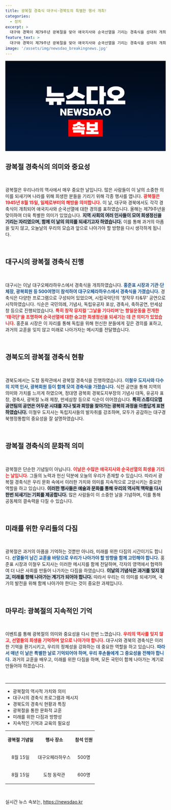 ```yaml
---
title: 광복절 경축식 대구시·경북도의 특별한 행사 개최!
categories:
  - 정치
excerpt: >
  대구와 경북이 제79주년 광복절을 맞아 애국지사와 순국선열을 기리는 경축식을 성대히 개최했다. 홍준표 대구시장은 위국충절을 강조하며 단합과 국익을 위한 노력을 촉구했다. 경북도는 공연과 유공자 표창으로 광복의 정신을 되새겼다.
feature_text: >
  대구와 경북이 제79주년 광복절을 맞아 애국지사와 순국선열을 기리는 경축식을 성대히 개최했다. 홍준표 대구시장은 위국충절을 강조하며 단합과 국익을 위한 노력을 촉구했다. 경북도는 공연과 유공자 표창으로 광복의 정신을 되새겼다.
image: '/assets/img/newsdao_breakingnews.jpg'
---
```


<p><img src="/assets/img/newsdao_breakingnews.jpg" alt="koreaapp 속보" /></p>

<h2 data-ke-size="size26">광복절 경축식의 의미와 중요성</h2>

<p data-ke-size="size16">&nbsp;</p>

<p>광복절은 우리나라의 역사에서 매우 중요한 날입니다. 많은 사람들이 이 날의 소중한 의미를 되새기며 나라를 위해 희생한 분들을 기리기 위해 각종 행사를 엽니다. <b><span style="color: #ee2323;">광복절은 1945년 8월 15일, 일제로부터의 해방을 의미합니다.</span></b> 이 날, 대구와 경북에서도 각각 경축식이 개최되어 애국지사와 순국선열에 대한 경의를 표하였습니다. 올해는 제79주년을 맞이하여 더욱 특별한 의미가 있었습니다. <b><span style="background-color: #21538527;">지역 사회의 여러 인사들이 모여 희생정신을 기리는 자리였으며, 함께 이 날의 의의를 되새기고자 하였습니다.</span></b> 이를 통해 과거의 아픔을 잊지 않고, 오늘날의 우리의 모습과 앞으로 나아가야 할 방향을 다시 생각하게 됩니다. </p>

<p data-ke-size="size16">&nbsp;</p>

<h2 data-ke-size="size26">대구시의 광복절 경축식 진행</h2>

<p data-ke-size="size16">&nbsp;</p>

<p>대구시는 이날 대구오페라하우스에서 경축식을 개최하였습니다. <b><span style="color: #1a5490;">홍준표 시장과 기관·단체장, 광복회원 등 500여명이 참석하여 대구오페라하우스에서 경축식을 가졌습니다.</span></b> 경축식은 다양한 프로그램으로 구성되어 있었으며, 시립국악단의 '창작무 타&amp;무' 공연으로 시작하였습니다. 식순은 국민의례, 기념사, 독립유공자 포상, 경축사, 축하공연, 만세삼창 등으로 진행되었습니다. <b><span style="color: #ee2323;">특히 창작 뮤지컬 '그날을 기다리며'는 항일운동을 전개한 '태극단'을 조명하며 순국선열에 대한 숭고한 희생정신을 되새기는 데 큰 의미가 있었습니다.</span></b> 홍준표 시장은 이 자리를 통해 독립을 위해 헌신한 분들에게 깊은 경의를 표하고, 과거의 교훈을 잊지 않고 미래로 나아가자는 메시지를 전달했습니다.</p>

<p data-ke-size="size16">&nbsp;</p>

<h2 data-ke-size="size26">경북도의 광복절 경축식 현황</h2>

<p data-ke-size="size16">&nbsp;</p>

<p>경북도에서는 도청 동락관에서 광복절 경축식을 진행하였습니다. <b><span style="color: #1a5490;">이철우 도지사와 다수의 지역 인사, 광복회원 등이 함께 모여 경축식을 가졌습니다.</span></b> 식전 공연을 통해 지역의 의미와 가치를 느끼게 하였으며, 정대영 광복회 경북도지부장의 기념사 대독, 유공자 표창, 경축사, 광복절 노래 제창, 만세삼창 등으로 식순이 이어졌습니다. <b><span style="background-color: #21538527;">특히 스튜디오맵 공연팀의 공연은 어두운 시대를 지나 빛과 희망을 찾아가는 광복의 과정을 아름답게 표현하였습니다.</span></b> 이철우 도지사는 독립지사들의 발자취를 강조하며, 모두가 공감하는 대구경북행정통합의 중요성을 잘 설명하였습니다.</p>

<p data-ke-size="size16">&nbsp;</p>

<h2 data-ke-size="size26">광복절 경축식의 문화적 의미</h2>

<p data-ke-size="size16">&nbsp;</p>

<p>광복절은 단순한 기념일이 아닙니다. <b><span style="color: #ee2323;">이날은 수많은 애국지사와 순국선열의 희생을 기리는 날입니다.</span></b> 그들의 노력과 헌신 덕분에 오늘의 우리가 존재할 수 있습니다. 따라서 광복절 경축식은 우리 문화 속에서 이러한 가치와 의미를 지속적으로 고양시키는 중요한 역할을 하고 있습니다. <b><span style="background-color: #21538527;">이러한 행사들은 예술과 문화를 통해 우리의 역사적 맥락을 다시 한번 되새기는 기회를 제공합니다.</span></b> 많은 사람들이 이 소중한 날을 기념하며, 이를 통해 공동체의 결속력을 다질 수 있습니다.</p>

<p data-ke-size="size16">&nbsp;</p>

<h2 data-ke-size="size26">미래를 위한 우리들의 다짐</h2>

<p data-ke-size="size16">&nbsp;</p>

<p>광복절은 과거의 아픔을 기억하는 것뿐만 아니라, 미래를 위한 다짐의 시간이기도 합니다. <b><span style="color: #1a5490;">선열들이 남긴 교훈을 바탕으로 우리가 나아가야 할 방향을 함께 고민해야 합니다.</span></b> 홍준표 시장과 이철우 도지사는 이러한 메시지를 함께 전달하며, 각자의 영역에서 협력하여 더 나은 사회를 만들어 나가자는 다짐을 하였습니다. <b><span style="background-color: #21538527;">이날의 기념식은 과거를 잊지 않고, 미래를 향해 나아가는 계기가 되어야 합니다.</span></b> 따라서 우리는 이 의미를 되새기며, 국가의 발전을 위해 함께 나아가야 한다는 것이 중요한 과제입니다.</p>

<p data-ke-size="size16">&nbsp;</p>

<h2 data-ke-size="size26">마무리: 광복절의 지속적인 기억</h2>

<p data-ke-size="size16">&nbsp;</p>

<p>이벤트를 통해 광복절의 의미와 중요성을 다시 한번 느꼈습니다. <b><span style="color: #ee2323;">우리의 역사를 잊지 않고, 선열들의 희생을 기억하며 앞으로 나아가야 합니다.</span></b> 대구시와 경북의 경축식은 이러한 기억을 환기시키고, 우리의 정체성을 강화하는 데 중요한 역할을 하고 있습니다. <b><span style="color: #1a5490;">따라서 매년 이 날은 특별한 날로 기억되어야 하며, 우리 후손들에게 그 중요성을 전해야 합니다.</span></b> 과거의 교훈을 배우고, 미래를 위한 다짐을 하며, 모든 국민이 함께 나아가는 계기로 만들어야 하겠습니다. </p>

<p data-ke-size="size16">&nbsp;</p>

<hr>

<ul>
    <li>광복절의 역사적 가치와 의미</li>
    <li>대구시의 경축식 프로그램과 메시지</li>
    <li>경북도의 경축식 현황과 특징</li>
    <li>광복절을 통한 문화적 교훈</li>
    <li>미래를 위한 다짐과 방향성</li>
    <li>지속적인 기억과 교육의 필요성</li>
</ul>

<table style="width: 100%; border-collapse: collapse;">
    <tr>
        <td style="text-align: center; height: 50px;"><b>광복절 기념일</b></td>
        <td style="text-align: center; height: 50px;"><b>행사 장소</b></td>
        <td style="text-align: center; height: 50px;"><b>참석 인원</b></td>
    </tr>
    <tr>
        <td style="text-align: center; height: 50px;">8월 15일</td>
        <td style="text-align: center; height: 50px;">대구오페라하우스</td>
        <td style="text-align: center; height: 50px;">500명</td>
    </tr>
    <tr>
        <td style="text-align: center; height: 50px;">8월 15일</td>
        <td style="text-align: center; height: 50px;">도청 동락관</td>
        <td style="text-align: center; height: 50px;">600명</td>
    </tr>
</table> 

<p data-ke-size="size16">&nbsp;</p>
실시간 뉴스 속보는, <a href="https://newsdao.kr" rel="dofollow">https://newsdao.kr</a>


